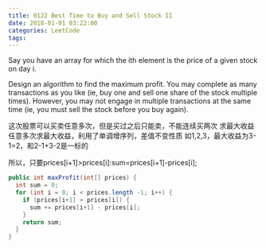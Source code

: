 ```yaml
---
title: 0122 Best Time to Buy and Sell Stock II
date: 2018-01-01 03:22:00
categories: LeetCode
tags:
---
```



Say you have an array for which the ith element is the price of a given stock on day i.

Design an algorithm to find the maximum profit. You may complete as many transactions as you like (ie, buy one and sell one share of the stock multiple times). However, you may not engage in multiple transactions at the same time (ie, you must sell the stock before you buy again).


这次股票可以买卖任意多次，但是买过之后只能卖，不能连续买两次 求最大收益
任意多次求最大收益，利用了单调增序列，差值不变性质
如1,2,3，最大收益为3-1=2，和2-1+3-2是一标的

所以，只要prices[i+1]>prices[i]:sum=prices[i+1]-prices[i];

```java
public int maxProfit(int[] prices) {
  int sum = 0;
  for (int i = 0; i < prices.length -1; i++) {
    if (prices[i+1] > prices[i]) {
      sum += prices[i+1] - prices[i];
    }
    return sum;
  }
}
```


